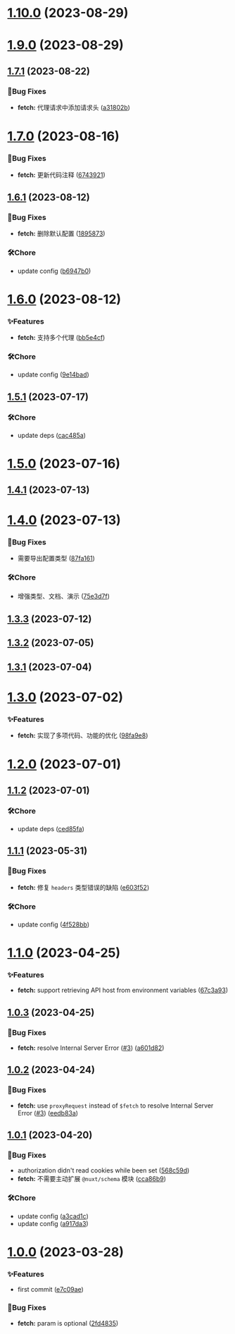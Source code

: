 # [1.10.0](https://github.com/spruce-hub/nuxt-modules/compare/v1.9.0...v1.10.0) (2023-08-29)

# [1.9.0](https://github.com/spruce-hub/nuxt-modules/compare/v1.8.0...v1.9.0) (2023-08-29)

## [1.7.1](https://github.com/spruce-hub/nuxt-modules/compare/v1.7.0...v1.7.1) (2023-08-22)

### 🐛Bug Fixes

- **fetch:** 代理请求中添加请求头 ([a31802b](https://github.com/spruce-hub/nuxt-modules/commit/a31802b273d3f822238693a70d24ae2ce3758877))

# [1.7.0](https://github.com/spruce-hub/nuxt-modules/compare/v1.6.1...v1.7.0) (2023-08-16)

### 🐛Bug Fixes

- **fetch:** 更新代码注释 ([6743921](https://github.com/spruce-hub/nuxt-modules/commit/6743921168f9ed7750dfa327a8a37f44108a6127))

## [1.6.1](https://github.com/spruce-hub/nuxt-modules/compare/v1.6.0...v1.6.1) (2023-08-12)

### 🐛Bug Fixes

- **fetch:** 删除默认配置 ([1895873](https://github.com/spruce-hub/nuxt-modules/commit/1895873802dd19a4ce92da1b6c357bd114299812))

### 🛠️Chore

- update config ([b6947b0](https://github.com/spruce-hub/nuxt-modules/commit/b6947b095b9958bb20e718e9e9ac9811d04e0945))

# [1.6.0](https://github.com/spruce-hub/nuxt-modules/compare/v1.5.1...v1.6.0) (2023-08-12)

### ✨Features

- **fetch:** 支持多个代理 ([bb5e4cf](https://github.com/spruce-hub/nuxt-modules/commit/bb5e4cfdedb3e0245ec4021aa2115d3c2b2cf0dc))

### 🛠️Chore

- update config ([9e14bad](https://github.com/spruce-hub/nuxt-modules/commit/9e14bade9fcf1d9a4cd5d259da238b8a063bf94a))

## [1.5.1](https://github.com/spruce-hub/nuxt-modules/compare/v1.5.0...v1.5.1) (2023-07-17)

### 🛠️Chore

- update deps ([cac485a](https://github.com/spruce-hub/nuxt-modules/commit/cac485a13dfe63bc88ff3addc4c2221e82110915))

# [1.5.0](https://github.com/spruce-hub/nuxt-modules/compare/v1.4.1...v1.5.0) (2023-07-16)

## [1.4.1](https://github.com/spruce-hub/nuxt-modules/compare/v1.4.0...v1.4.1) (2023-07-13)

# [1.4.0](https://github.com/spruce-hub/nuxt-modules/compare/v1.3.3...v1.4.0) (2023-07-13)

### 🐛Bug Fixes

- 需要导出配置类型 ([87fa161](https://github.com/spruce-hub/nuxt-modules/commit/87fa161949e1afff8f75d216363bebf1ed6c6ec4))

### 🛠️Chore

- 增强类型、文档、演示 ([75e3d7f](https://github.com/spruce-hub/nuxt-modules/commit/75e3d7f9a8461cde3423141f0d00b0a24743c5cc))

## [1.3.3](https://github.com/spruce-hub/nuxt-modules/compare/v1.3.2...v1.3.3) (2023-07-12)

## [1.3.2](https://github.com/spruce-hub/nuxt-modules/compare/v1.3.1...v1.3.2) (2023-07-05)

## [1.3.1](https://github.com/spruce-hub/nuxt-modules/compare/v1.3.0...v1.3.1) (2023-07-04)

# [1.3.0](https://github.com/spruce-hub/nuxt-modules/compare/v1.2.0...v1.3.0) (2023-07-02)

### ✨Features

- **fetch:** 实现了多项代码、功能的优化 ([98fa9e8](https://github.com/spruce-hub/nuxt-modules/commit/98fa9e8487966bb9ffae8c900037f4a0081326f0))

# [1.2.0](https://github.com/spruce-hub/nuxt-modules/compare/v1.1.2...v1.2.0) (2023-07-01)

## [1.1.2](https://github.com/spruce-hub/nuxt-modules/compare/v1.1.1...v1.1.2) (2023-07-01)

### 🛠️Chore

- update deps ([ced85fa](https://github.com/spruce-hub/nuxt-modules/commit/ced85fa6af8011fb9835bf9a0eee4dcdbf5c8cfc))

## [1.1.1](https://github.com/spruce-hub/nuxt-modules/compare/v1.1.0...v1.1.1) (2023-05-31)

### 🐛Bug Fixes

- **fetch:** 修复 `headers` 类型错误的缺陷 ([e603f52](https://github.com/spruce-hub/nuxt-modules/commit/e603f52647706b34bfcb4cfccfe82896d10879e5))

### 🛠️Chore

- update config ([4f528bb](https://github.com/spruce-hub/nuxt-modules/commit/4f528bb6af72c55727dbdb25dd0b41a9db812248))

# [1.1.0](https://github.com/spruce-hub/nuxt-modules/compare/v1.0.3...v1.1.0) (2023-04-25)

### ✨Features

- **fetch:** support retrieving API host from environment variables ([67c3a93](https://github.com/spruce-hub/nuxt-modules/commit/67c3a93df105a7444894eff662169a61fab82c59))

## [1.0.3](https://github.com/spruce-hub/nuxt-modules/compare/v1.0.2...v1.0.3) (2023-04-25)

### 🐛Bug Fixes

- **fetch:** resolve Internal Server Error ([#3](https://github.com/spruce-hub/nuxt-modules/issues/3)) ([a601d82](https://github.com/spruce-hub/nuxt-modules/commit/a601d82442a6ab149a5a442c351bbd046fe3fa6a))

## [1.0.2](https://github.com/spruce-hub/nuxt-modules/compare/v1.0.1...v1.0.2) (2023-04-24)

### 🐛Bug Fixes

- **fetch:** use `proxyRequest` instead of `$fetch` to resolve Internal Server Error ([#3](https://github.com/spruce-hub/nuxt-modules/issues/3)) ([eedb83a](https://github.com/spruce-hub/nuxt-modules/commit/eedb83a12fd06aa2a59fe0b04ea159a81da9d594))

## [1.0.1](https://github.com/spruce-hub/nuxt-modules/compare/v1.0.0...v1.0.1) (2023-04-20)

### 🐛Bug Fixes

- authorization didn't read cookies while been set ([568c59d](https://github.com/spruce-hub/nuxt-modules/commit/568c59d064a76a5a4134b9f5653463ed45a41176))
- **fetch:** 不需要主动扩展 `@nuxt/schema` 模块 ([cca86b9](https://github.com/spruce-hub/nuxt-modules/commit/cca86b9be70899092aa20b2fcfd553269a19d9f1))

### 🛠️Chore

- update config ([a3cad1c](https://github.com/spruce-hub/nuxt-modules/commit/a3cad1c01be738b1ef50d2f29a3e4d46d6a81450))
- update config ([a917da3](https://github.com/spruce-hub/nuxt-modules/commit/a917da36631bfa4f90ec688a0bfcc4c39773ebcd))

# [1.0.0](https://github.com/spruce-hub/nuxt-modules/compare/e7c09ae3a09ae8c64476cdec35bedebb349581f1...v1.0.0) (2023-03-28)

### ✨Features

- first commit ([e7c09ae](https://github.com/spruce-hub/nuxt-modules/commit/e7c09ae3a09ae8c64476cdec35bedebb349581f1))

### 🐛Bug Fixes

- **fetch:** param is optional ([2fd4835](https://github.com/spruce-hub/nuxt-modules/commit/2fd483591c2df8f3fa19ce0fe9c5664ac666e1f0))
